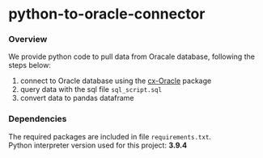 # python-to-oracle-connector
### Overview
We provide python code to pull data from Oracale database, following the steps below:<br>
1. connect to Oracle database using the [cx-Oracle](https://oracle.github.io/python-cx_Oracle/) package
1. query data with the sql file ```sql_script.sql```
1. convert data to pandas dataframe

### Dependencies
The required packages are included in file ```requirements.txt```.<br>
Python interpreter version used for this project: **3.9.4**
